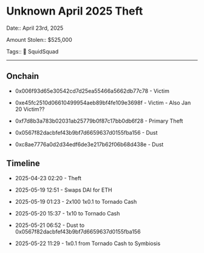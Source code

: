 # Unknown April 2025 Theft

Date:: April 23rd, 2025

Amount Stolen:: $525,000

Tags:: 🔑 SquidSquad


---


## Onchain

- 0x006f93d65e30542cd7d25ea55466a5662db77c78 - Victim

- 0xe45fc2510d06610499954aeb89bf4fe109e3698f - Victim - Also Jan 20 Victim??

- 0xf7d8b3a783b02031ab25779b0f87c17bb0db6f28 - Primary Theft

- 0x0567f82dacbfef43b9bf7d6659637d0155fba156 - Dust

- 0xc8ae7776a0d2d34edf6de3e217b62f06b68d438e - Dust


## Timeline

- 2025-04-23 02:20 - Theft 

- 2025-05-19 12:51 - Swaps DAI for ETH

- 2025-05-19 01:23 - 2x100 1x0.1 to Tornado Cash

- 2025-05-20 15:37 - 1x10 to Tornado Cash

- 2025-05-21 06:52 - Dust to 0x0567f82dacbfef43b9bf7d6659637d0155fba156

- 2025-05-22 11:29 - 1x0.1 from Tornado Cash to Symbiosis
